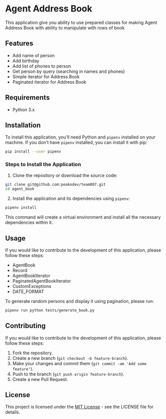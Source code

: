 # Agent Address Book

This application give you ability to use prepared classes for making Agent Address Book with ability to manipulate with rows of book

## Features

- Add name of person
- Add birthday
- Add list of phones to person
- Get person by query (searching in names and phones)
- Simple iterator for Address Book
- Paginated iterator for Address Book

## Requirements

- Python 3.x

## Installation

To install this application, you'll need Python and `pipenv` installed on your machine. If you don't have `pipenv` installed, you can install it with pip:

```bash
pip install --user pipenv
```

### Steps to Install the Application

1. Clone the repository or download the source code:

```bash
git clone git@github.com:peakodev/team007.git
cd agent_book
```

2. Install the application and its dependencies using `pipenv`:

```bash
pipenv install
```

This command will create a virtual environment and install all the necessary dependencies within it.

## Usage

If you would like to contribute to the development of this application, please follow these steps:

 - AgentBook
 - Record
 - AgentBookIterator
 - PaginatedAgentBookIterator
 - CustomExceptions
 - DATE_FORMAT

To generate random persons and display it using pagination, please run:

```bash
pipenv run python tests/generate_book.py
```

## Contributing

If you would like to contribute to the development of this application, please follow these steps:

1. Fork the repository.
2. Create a new branch (`git checkout -b feature-branch`).
3. Make your changes and commit them (`git commit -am 'Add some feature'`).
4. Push to the branch (`git push origin feature-branch`).
5. Create a new Pull Request.

## License

This project is licensed under the [MIT License](LICENSE) - see the LICENSE file for details.
